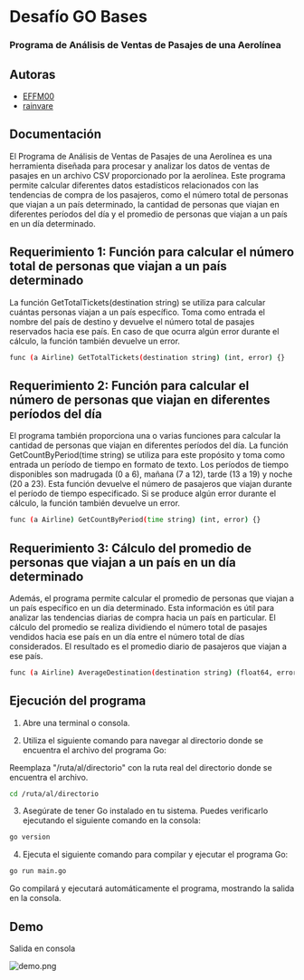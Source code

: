 
# Desafío GO Bases
### Programa de Análisis de Ventas de Pasajes de una Aerolínea


## Autoras

- [EFFM00](https://github.com/EFFM00)
- [rainvare](https://github.com/rainvare)


## Documentación
El Programa de Análisis de Ventas de Pasajes de una Aerolínea es una herramienta diseñada para procesar y analizar los datos de ventas de pasajes en un archivo CSV proporcionado por la aerolínea. Este programa permite calcular diferentes datos estadísticos relacionados con las tendencias de compra de los pasajeros, como el número total de personas que viajan a un país determinado, la cantidad de personas que viajan en diferentes períodos del día y el promedio de personas que viajan a un país en un día determinado.
## Requerimiento 1: Función para calcular el número total de personas que viajan a un país determinado

La función GetTotalTickets(destination string) se utiliza para calcular cuántas personas viajan a un país específico. Toma como entrada el nombre del país de destino y devuelve el número total de pasajes reservados hacia ese país. En caso de que ocurra algún error durante el cálculo, la función también devuelve un error.

```bash
func (a Airline) GetTotalTickets(destination string) (int, error) {}
```
## Requerimiento 2: Función para calcular el número de personas que viajan en diferentes períodos del día

El programa también proporciona una o varias funciones para calcular la cantidad de personas que viajan en diferentes períodos del día. La función GetCountByPeriod(time string) se utiliza para este propósito y toma como entrada un período de tiempo en formato de texto. Los períodos de tiempo disponibles son madrugada (0 a 6), mañana (7 a 12), tarde (13 a 19) y noche (20 a 23). Esta función devuelve el número de pasajeros que viajan durante el período de tiempo especificado. Si se produce algún error durante el cálculo, la función también devuelve un error.

```bash
func (a Airline) GetCountByPeriod(time string) (int, error) {}
```
## Requerimiento 3: Cálculo del promedio de personas que viajan a un país en un día determinado

Además, el programa permite calcular el promedio de personas que viajan a un país específico en un día determinado. Esta información es útil para analizar las tendencias diarias de compra hacia un país en particular. El cálculo del promedio se realiza dividiendo el número total de pasajes vendidos hacia ese país en un día entre el número total de días considerados. El resultado es el promedio diario de pasajeros que viajan a ese país.

```bash
func (a Airline) AverageDestination(destination string) (float64, error) {}
```
## Ejecución del programa

1. Abre una terminal o consola.

2. Utiliza el siguiente comando para navegar al directorio donde se encuentra el archivo del programa Go:

Reemplaza "/ruta/al/directorio" con la ruta real del directorio donde se encuentra el archivo.

```bash
cd /ruta/al/directorio
```

3. Asegúrate de tener Go instalado en tu sistema. Puedes verificarlo ejecutando el siguiente comando en la consola:

```bash
go version
```

4. Ejecuta el siguiente comando para compilar y ejecutar el programa Go:

```bash
go run main.go
```

Go compilará y ejecutará automáticamente el programa, mostrando la salida en la consola.
## Demo

Salida en consola

![demo.png](https://i.imgur.com/P87Rpc0.png)
